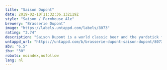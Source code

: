 ```yaml
---
title: "Saison Dupont"
date: 2019-02-10T11:32:36.132119Z
style: "Saison / Farmhouse Ale"
brewery: "Brasserie Dupont"
image: "https://labels.untappd.com/labels/8073"
rating: "3.74"
description: "Saison Dupont is a world classic beer and the yardstick for one of Belgium’s most important beer styles. It is the most admired AND imitated Saison in the world. A strong, vital yeast is key to full attenuation and thus to the style. Saison Dupont is straw colored with a dense creamy head. The nose is alive, like fresh raised bread, estery with citrus and spice notes. Full-bodied and malty, it sparkles on the palate and finishes with a zesty hop and citrus attack. Incredibly compatible with food!"
untappd_url: "https://untappd.com/b/brasserie-dupont-saison-dupont/8073"
abv: "6.5"
ibu: "30"
robots: noindex,nofollow
lang: nl
---
```

